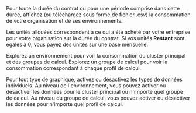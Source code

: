 Pour toute la durée du contrat ou pour une période comprise dans cette durée, affichez (ou téléchargez sous forme de fichier .csv) la consommation de votre organisation et de ses environnements.

Les unités allouées correspondent à ce qui a été acheté par votre entreprise pour votre organisation sur la durée du contrat. Si vos unités **Restant** sont égales à 0, vous payez des unités sur une base mensuelle.

Explorez un environnement pour voir la consommation du cluster principal et des groupes de calcul. Explorez un groupe de calcul pour voir la consommation correspondant à chaque profil de calcul.

Pour tout type de graphique, activez ou désactivez les types de données individuels. Au niveau de l'environnement, vous pouvez activer ou désactiver les données pour le cluster principal ou n'importe quel groupe de calcul. Au niveau du groupe de calcul, vous pouvez activer ou désactiver les données pour n'importe quel profil de calcul.
